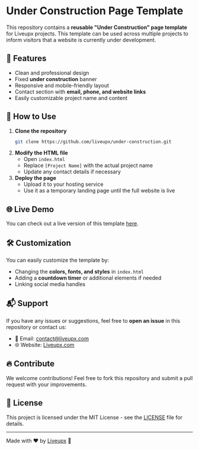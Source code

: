 # Under Construction Page Template

This repository contains a **reusable "Under Construction" page template** for Liveupx projects. This template can be used across multiple projects to inform visitors that a website is currently under development.

## 🚀 Features
- Clean and professional design
- Fixed **under construction** banner
- Responsive and mobile-friendly layout
- Contact section with **email, phone, and website links**
- Easily customizable project name and content

## 📂 How to Use
1. **Clone the repository**
   ```bash
   git clone https://github.com/liveupx/under-construction.git
   ```
2. **Modify the HTML file**
   - Open `index.html`
   - Replace `[Project Name]` with the actual project name
   - Update any contact details if necessary
3. **Deploy the page**
   - Upload it to your hosting service
   - Use it as a temporary landing page until the full website is live

## 🌐 Live Demo
You can check out a live version of this template [here](https://liveupx.com/under-construction).

## 🛠 Customization
You can easily customize the template by:
- Changing the **colors, fonts, and styles** in `index.html`
- Adding a **countdown timer** or additional elements if needed
- Linking social media handles

## 📬 Support
If you have any issues or suggestions, feel free to **open an issue** in this repository or contact us:
- 📧 Email: [contact@liveupx.com](mailto:contact@liveupx.com)
- 🌐 Website: [Liveupx.com](https://liveupx.com)

## 🔥 Contribute
We welcome contributions! Feel free to fork this repository and submit a pull request with your improvements.

## 📜 License
This project is licensed under the MIT License - see the [LICENSE](LICENSE) file for details.

---
Made with ❤️ by [Liveupx](https://liveupx.com) 🚀
